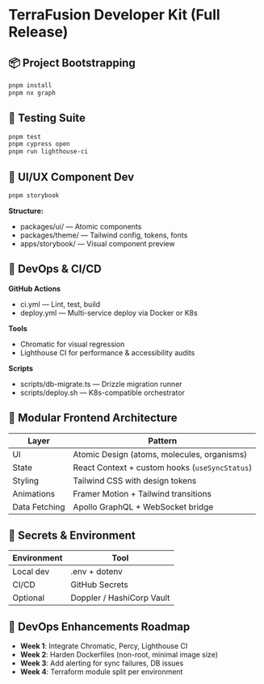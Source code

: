 # TerraFusion Developer Kit (Full Release)

## 📦 Project Bootstrapping
```bash
pnpm install
pnpm nx graph
```

## 🧪 Testing Suite
```bash
pnpm test
pnpm cypress open
pnpm run lighthouse-ci
```

## 🎨 UI/UX Component Dev
```bash
pnpm storybook
```

**Structure:**
- packages/ui/ — Atomic components
- packages/theme/ — Tailwind config, tokens, fonts
- apps/storybook/ — Visual component preview

## 🚀 DevOps & CI/CD

**GitHub Actions**
- ci.yml — Lint, test, build
- deploy.yml — Multi-service deploy via Docker or K8s

**Tools**
- Chromatic for visual regression
- Lighthouse CI for performance & accessibility audits

**Scripts**
- scripts/db-migrate.ts — Drizzle migration runner
- scripts/deploy.sh — K8s-compatible orchestrator

## 🧱 Modular Frontend Architecture
| Layer | Pattern |
|-------|---------|
| UI | Atomic Design (atoms, molecules, organisms) |
| State | React Context + custom hooks (`useSyncStatus`) |
| Styling | Tailwind CSS with design tokens |
| Animations | Framer Motion + Tailwind transitions |
| Data Fetching | Apollo GraphQL + WebSocket bridge |

## 🔐 Secrets & Environment
| Environment | Tool |
|-------------|------|
| Local dev | .env + dotenv |
| CI/CD | GitHub Secrets |
| Optional | Doppler / HashiCorp Vault |

## 🧭 DevOps Enhancements Roadmap
- **Week 1**: Integrate Chromatic, Percy, Lighthouse CI
- **Week 2**: Harden Dockerfiles (non-root, minimal image size)
- **Week 3**: Add alerting for sync failures, DB issues
- **Week 4**: Terraform module split per environment
